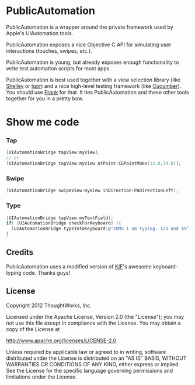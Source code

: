 # PublicAutomation

PublicAutomation is a wrapper around the private framework used by Apple's UIAutomation tools.

PublicAutomation exposes a nice Objective C API for simulating user interactions (touches, swipes, etc.).

PublicAutomation is young, but already exposes enough functionality to write test automation scripts for most apps.

PublicAutomation is best used together with a view selection library (like [Shelley](http://github.com/TestingWithFrank/Shelley) or [Igor](http://github.com/dhemery/Igor)) and a nice high-level testing framework (like [Cucumber](http://cukes.info)). You should use [Frank](http://testingwithfrank.com) for that. It ties PublicAutomation and these other tools together for you in a pretty bow.

# Show me code
 
### Tap
```objectivec
[UIAutomationBridge tapView:myView];
// or
[UIAutomationBridge tapView:myView atPoint:CGPointMake(12.0,34.0)];
````

### Swipe
```objectivec
[UIAutomationBridge swipeView:myView inDirection:PADirectionLeft];
````
    
### Type
```objectivec
[UIAutomationBridge tapView:myTextField];
if( [UIAutomationBridge checkForKeyboard] ){
  [UIAutomationBridge typeIntoKeyboard:@"ZOMG I am typing. 123 and $%^ work too!"];
}
````



## Credits

PublicAutomation uses a modified version of [KIF](http://github.com/square/KIF)'s awesome keyboard-typing code. Thanks guys!

## License
Copyright 2012 ThoughtWorks, Inc.

Licensed under the Apache License, Version 2.0 (the "License");
you may not use this file except in compliance with the License.
You may obtain a copy of the License at

http://www.apache.org/licenses/LICENSE-2.0

Unless required by applicable law or agreed to in writing, software
distributed under the License is distributed on an "AS IS" BASIS,
WITHOUT WARRANTIES OR CONDITIONS OF ANY KIND, either express or implied.
See the License for the specific language governing permissions and
limitations under the License.
